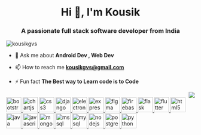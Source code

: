 <h1 align="center">Hi 👋, I'm Kousik</h1>
<h3 align="center">A passionate full stack software developer from India</h3>

<p align="left"> <img src="https://komarev.com/ghpvc/?username=kousikgvs&label=Profile%20views&color=0e75b6&style=flat" alt="kousikgvs" /> </p>

- 💬 Ask me about **Android Dev , Web Dev**

- 📫 How to reach me **kousikgvs@gmail.com**

- ⚡ Fun fact **The Best way to Learn code is to Code**

<image align="right" src= "https://user-images.githubusercontent.com/55389276/140866485-8fb1c876-9a8f-4d6a-98dc-08c4981eaf70.gif"><image/>



<p align="left"> 
<a href="https://getbootstrap.com" target="_blank" rel="noreferrer"> <img src="https://icons8.com/icons/set/bootstrap" alt="bootstrap" width="40" height="40"/> </a> 
<a href="https://www.chartjs.org" target="_blank" rel="noreferrer"> <img src="https://icons8.com/icons/set/chartjs" alt="chartjs" width="40" height="40"/> </a> 
<a href="https://www.w3schools.com/css/" target="_blank" rel="noreferrer"> <img src="https://icons8.com/icons/set/css3" alt="css3" width="40" height="40"/> </a> 
<a href="https://www.djangoproject.com/" target="_blank" rel="noreferrer"> <img src="https://icons8.com/icons/set/django" alt="django" width="40" height="40"/> </a> 
<a href="https://www.electronjs.org" target="_blank" rel="noreferrer"> <img src="https://icons8.com/icons/set/electron" alt="electron" width="40" height="40"/> </a> 
<a href="https://expressjs.com" target="_blank" rel="noreferrer"> <img src="https://icons8.com/icons/set/express-js" alt="express" width="40" height="40"/> </a> 
<a href="https://www.figma.com/" target="_blank" rel="noreferrer"> <img src="https://icons8.com/icons/set/figma" alt="figma" width="40" height="40"/> </a> 
<a href="https://firebase.google.com/" target="_blank" rel="noreferrer"> <img src="https://icons8.com/icons/set/firebase" alt="firebase" width="40" height="40"/> </a> 
<a href="https://flask.palletsprojects.com/" target="_blank" rel="noreferrer"> <img src="https://icons8.com/icons/set/flask" alt="flask" width="40" height="40"/> </a> 
<a href="https://flutter.dev" target="_blank" rel="noreferrer"> <img src="https://icons8.com/icons/set/flutter" alt="flutter" width="40" height="40"/> </a> 
<a href="https://www.w3.org/html/" target="_blank" rel="noreferrer"> <img src="https://icons8.com/icons/set/html5" alt="html5" width="40" height="40"/> </a> 
<a href="https://www.java.com" target="_blank" rel="noreferrer"> <img src="https://icons8.com/icons/set/java" alt="java" width="40" height="40"/> </a> 
<a href="https://developer.mozilla.org/en-US/docs/Web/JavaScript" target="_blank" rel="noreferrer"> <img src="https://icons8.com/icons/set/javascript" alt="javascript" width="40" height="40"/> </a> 
<a href="https://www.mongodb.com/" target="_blank" rel="noreferrer"> <img src="https://icons8.com/icons/set/mongodb" alt="mongodb" width="40" height="40"/> </a> 
<a href="https://www.microsoft.com/en-us/sql-server" target="_blank" rel="noreferrer"> <img src="https://icons8.com/icons/set/microsoft-sql-server" alt="mssql" width="40" height="40"/> </a> 
<a href="https://www.mysql.com/" target="_blank" rel="noreferrer"> <img src="https://icons8.com/icons/set/mysql" alt="mysql" width="40" height="40"/> </a> 
<a href="https://nodejs.org" target="_blank" rel="noreferrer"> <img src="https://icons8.com/icons/set/nodejs" alt="nodejs" width="40" height="40"/> </a> 
<a href="https://www.postgresql.org" target="_blank" rel="noreferrer"> <img src="https://icons8.com/icons/set/postgresql" alt="postgresql" width="40" height="40"/> </a> 
<a href="https://www.python.org" target="_blank" rel="noreferrer"> <img src="https://icons8.com/icons/set/python" alt="python" width="40" height="40"/> </a> 
</p>
